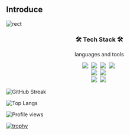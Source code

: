 ## Introduce
![rect](https://capsule-render.vercel.app/api?type=rect&color=gradient&text=Hello,World🐶&fontAlign=30&fontSize=30&textBg=true&desc=I'M%20HyunSeok%20Seo&descAlign=60&descAlignY=50)

<h3 align="center">🛠️ Tech Stack 🛠️</h3>
<p align="center">languages and tools</p>

<p align="center">
  <img src="https://img.shields.io/badge/HTML-E34F26?style=flat-square&logo=HTML5&logoColor=white"/>&nbsp
  <img src="https://img.shields.io/badge/CSS-1572B6?style=flat-square&logo=CSS3&logoColor=white"/>&nbsp
  <img src="https://img.shields.io/badge/JavaScript-F7DF1E?style=flat-square&logo=JavaScript&logoColor=black"/>&nbsp
  <img src="https://img.shields.io/badge/React-61DAFB?style=flat-square&logo=react&logoColor=black"/>&nbsp
  <br>
  <img src="https://img.shields.io/badge/Java-006D5C?style=flat-square&logo=java&logoColor=white"/>&nbsp
  <img src="https://img.shields.io/badge/Spring-6DB33F?style=flat-square&logo=spring&logoColor=white"/>&nbsp
  <br>
  <img src="https://img.shields.io/badge/MySQL-4479A1?style=flat-square&logo=mysql&logoColor=white"/>&nbsp
  <img src="https://img.shields.io/badge/Oracle-F80000?style=flat-square&logo=oracle&logoColor=white"/>&nbsp
</p>

![GitHub Streak](https://streak-stats.demolab.com/?user=aodhzld45&theme=dark&hide_border=true)

![Top Langs](https://github-readme-stats.vercel.app/api/top-langs/?username=aodhzld45&layout=compact&theme=dark&hide_border=true&cache_seconds=1800)

![Profile views](https://komarev.com/ghpvc/?username=aodhzld45&color=blue&style=flat-square)

[![trophy](https://github-profile-trophy.vercel.app/?username=aodhzld45&theme=onedark)](https://github.com/ryo-ma/github-profile-trophy)
